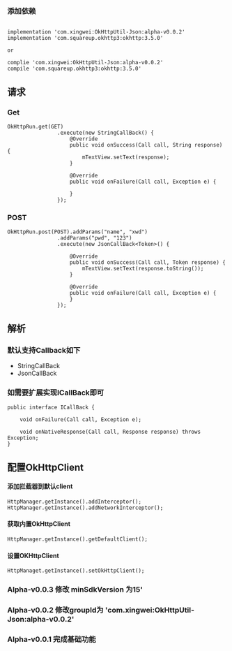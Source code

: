 ### 添加依赖

```

implementation 'com.xingwei:OkHttpUtil-Json:alpha-v0.0.2'
implementation 'com.squareup.okhttp3:okhttp:3.5.0'

or

complie 'com.xingwei:OkHttpUtil-Json:alpha-v0.0.2' 
compile 'com.squareup.okhttp3:okhttp:3.5.0'

```

## 请求

### Get

```
OkHttpRun.get(GET)
                .execute(new StringCallBack() {
                    @Override
                    public void onSuccess(Call call, String response) {
                        mTextView.setText(response);
                    }

                    @Override
                    public void onFailure(Call call, Exception e) {

                    }
                });
```


### POST

```
OkHttpRun.post(POST).addParams("name", "xwd")
                .addParams("pwd", "123")
                .execute(new JsonCallBack<Token>() {

                    @Override
                    public void onSuccess(Call call, Token response) {
                        mTextView.setText(response.toString());
                    }

                    @Override
                    public void onFailure(Call call, Exception e) {
                    }
                });
```


## 解析

### 默认支持Callback如下

- StringCallBack
- JsonCallBack

### 如需要扩展实现ICallBack即可

```
public interface ICallBack {

    void onFailure(Call call, Exception e);

    void onNativeResponse(Call call, Response response) throws Exception;
}
```


## 配置OkHttpClient

#### 添加拦截器到默认client

```
HttpManager.getInstance().addInterceptor();
HttpManager.getInstance().addNetworkInterceptor();
```

#### 获取内置OkHttpClient

```
HttpManager.getInstance().getDefaultClient();
```


#### 设置OKHttpClient

```
HttpManaget.getInstance().setOkHttpClient();
```

### Alpha-v0.0.3 修改 minSdkVersion 为15'

### Alpha-v0.0.2 修改groupId为 'com.xingwei:OkHttpUtil-Json:alpha-v0.0.2'

### Alpha-v0.0.1 完成基础功能






